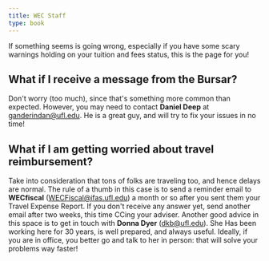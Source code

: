 ```yaml
---
title: WEC Staff
type: book
---
```


If something seems is going wrong, especially if you have some scary warnings holding on your tuition and fees status, this is the page for you!

## What if I receive a message from the Bursar?

Don't worry (too much), since that's something more common than expected. However, you may need to contact **Daniel Deep** at ganderindan@ufl.edu. He is a great guy, and will try to fix your issues in no time!

## What if I am getting worried about travel reimbursement?

Take into consideration that tons of folks are traveling too, and hence delays are normal. The rule of a thumb in this case is to send a reminder email to **WECfiscal** (WECFiscal@ifas.ufl.edu) a month or so after you sent them your Travel Expense Report. If you don't receive any answer yet, send another email after two weeks, this time CCing your adviser. Another good advice in this space is to get in touch with **Donna Dyer** (dkb@ufl.edu). She Has been working here for 30 years, is well prepared, and always useful. Ideally, if you are in office, you better go and talk to her in person: that will solve your problems way faster!
